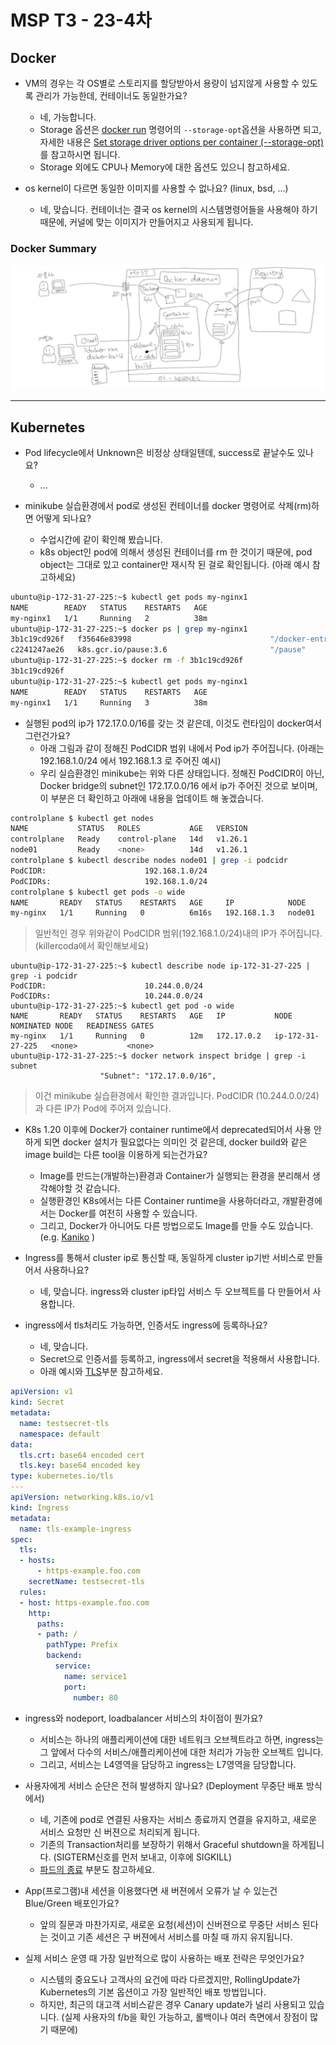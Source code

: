 
# MSP T3 - 23-4차


## Docker

- VM의 경우는 각 OS별로 스토리지를 할당받아서 용량이 넘지않게 사용할 수 있도록 관리가 가능한데, 컨테이너도 동일한가요?
  - 네, 가능합니다.
  - Storage 옵션은 [docker run](https://docs.docker.com/engine/reference/commandline/run/) 명령어의 `--storage-opt`옵션을 사용하면 되고, 자세한 내용은 [Set storage driver options per container (--storage-opt)](https://docs.docker.com/engine/reference/commandline/run/#storage-opt)를 참고하시면 됩니다.
  - Storage 외에도 CPU나 Memory에 대한 옵션도 있으니 참고하세요.

- os kernel이 다르면 동일한 이미지를 사용할 수 없나요? (linux, bsd, ...)
  - 네, 맞습니다. 컨테이너는 결국 os kernel의 시스템명령어들을 사용해야 하기 때문에, 커널에 맞는 이미지가 만들어지고 사용되게 됩니다. 

### Docker Summary
![](img/docker_summary_23-4.png)

---

## Kubernetes

- Pod lifecycle에서 Unknown은 비정상 상태일텐데, success로 끝날수도 있나요?
  - ...

- minikube 실습환경에서 pod로 생성된 컨테이너를 docker 명령어로 삭제(rm)하면 어떻게 되나요?
  - 수업시간에 같이 확인해 봤습니다.
  - k8s object인 pod에 의해서 생성된 컨테이너를 rm 한 것이기 때문에, pod object는 그대로 있고 container만 재시작 된 걸로 확인됩니다. (아래 예시 참고하세요)
```bash
ubuntu@ip-172-31-27-225:~$ kubectl get pods my-nginx1
NAME        READY   STATUS    RESTARTS   AGE
my-nginx1   1/1     Running   2          38m
ubuntu@ip-172-31-27-225:~$ docker ps | grep my-nginx1
3b1c19cd926f   f35646e83998                               "/docker-entrypoint.…"   7 minutes ago    Up 7 minutes                                                                               k8s_my-nginx1_my-nginx1_default_3e203f9d-2716-4e70-b1d8-c0a68668d038_2
c2241247ae26   k8s.gcr.io/pause:3.6                       "/pause"                 38 minutes ago   Up 38 minutes                                                                              k8s_POD_my-nginx1_default_3e203f9d-2716-4e70-b1d8-c0a68668d038_0
ubuntu@ip-172-31-27-225:~$ docker rm -f 3b1c19cd926f
3b1c19cd926f
ubuntu@ip-172-31-27-225:~$ kubectl get pods my-nginx1
NAME        READY   STATUS    RESTARTS   AGE
my-nginx1   1/1     Running   3          38m
```


- 실행된 pod의 ip가 172.17.0.0/16를 갖는 것 같은데, 이것도 런타임이 docker여서 그런건가요?
  - 아래 그림과 같이 정해진 PodCIDR 범위 내에서 Pod ip가 주어집니다. (아래는 192.168.1.0/24 에서 192.168.1.3 로 주어진 예시)
  - 우리 실습환경인 minikube는 위와 다른 상태입니다. 정해진 PodCIDR이 아닌, Docker bridge의 subnet인 172.17.0.0/16 에서 ip가 주어진 것으로 보이며, 이 부분은 더 확인하고 아래에 내용을 업데이트 해 놓겠습니다.

```bash
controlplane $ kubectl get nodes          
NAME           STATUS   ROLES           AGE   VERSION
controlplane   Ready    control-plane   14d   v1.26.1
node01         Ready    <none>          14d   v1.26.1
controlplane $ kubectl describe nodes node01 | grep -i podcidr
PodCIDR:                      192.168.1.0/24
PodCIDRs:                     192.168.1.0/24
controlplane $ kubectl get pods -o wide
NAME       READY   STATUS    RESTARTS   AGE     IP            NODE     NOMINATED NODE   READINESS GATES
my-nginx   1/1     Running   0          6m16s   192.168.1.3   node01   <none>           <none>
```
> 일반적인 경우 위와같이 PodCIDR 범위(192.168.1.0/24)내의 IP가 주어집니다. (killercoda에서 확인해보세요)

```
ubuntu@ip-172-31-27-225:~$ kubectl describe node ip-172-31-27-225 | grep -i podcidr
PodCIDR:                      10.244.0.0/24
PodCIDRs:                     10.244.0.0/24
ubuntu@ip-172-31-27-225:~$ kubectl get pod -o wide
NAME       READY   STATUS    RESTARTS   AGE   IP           NODE               NOMINATED NODE   READINESS GATES
my-nginx   1/1     Running   0          12m   172.17.0.2   ip-172-31-27-225   <none>           <none>
ubuntu@ip-172-31-27-225:~$ docker network inspect bridge | grep -i subnet
                    "Subnet": "172.17.0.0/16",
```
> 이건 minikube 실습환경에서 확인한 결과입니다. PodCIDR (10.244.0.0/24)과 다른 IP가 Pod에 주어져 있습니다.

- K8s 1.20 이후에 Docker가 container runtime에서 deprecated되어서 사용 안하게 되면 docker 설치가 필요없다는 의미인 것 같은데, docker build와 같은 image build는 다른 tool을 이용하게 되는건가요?
  - Image를 만드는(개발하는)환경과 Container가 실행되는 환경을 분리해서 생각해야할 것 같습니다.
  - 실행환경인 K8s에서는 다른 Container runtime을 사용하더라고, 개발환경에서는 Docker를 여전히 사용할 수 있습니다.
  - 그리고, Docker가 아니어도 다른 방법으로도 Image를 만들 수도 있습니다. (e.g. [Kaniko](https://github.com/GoogleContainerTools/kaniko) )

- Ingress를 통해서 cluster ip로 통신할 때, 동일하게 cluster ip기반 서비스로 만들어서 사용하나요?
  - 네, 맞습니다. ingress와 cluster ip타입 서비스 두 오브젝트를 다 만들어서 사용합니다.

- ingress에서 tls처리도 가능하면, 인증서도 ingress에 등록하나요?
  - 네, 맞습니다.
  - Secret으로 인증서를 등록하고, ingress에서 secret을 적용해서 사용합니다.
  - 아래 예시와 [TLS](https://kubernetes.io/ko/docs/concepts/services-networking/ingress/#tls)부분 참고하세요.

```yaml
apiVersion: v1
kind: Secret
metadata:
  name: testsecret-tls
  namespace: default
data:
  tls.crt: base64 encoded cert
  tls.key: base64 encoded key
type: kubernetes.io/tls
---
apiVersion: networking.k8s.io/v1
kind: Ingress
metadata:
  name: tls-example-ingress
spec:
  tls:
  - hosts:
      - https-example.foo.com
    secretName: testsecret-tls
  rules:
  - host: https-example.foo.com
    http:
      paths:
      - path: /
        pathType: Prefix
        backend:
          service:
            name: service1
            port:
              number: 80
```

- ingress와 nodeport, loadbalancer 서비스의 차이점이 뭔가요?
  - 서비스는 하나의 애플리케이션에 대한 네트워크 오브젝트라고 하면, ingress는 그 앞에서 다수의 서비스/애플리케이션에 대한 처리가 가능한 오브젝트 입니다.
  - 그리고, 서비스는 L4영역을 담당하고 ingress는 L7영역을 담당합니다.

- 사용자에게 서비스 순단은 전혀 발생하지 않나요? (Deployment 무중단 배포 방식에서)
  - 네, 기존에 pod로 연결된 사용자는 서비스 종료까지 연결을 유지하고, 새로운 서비스 요청만 신 버젼으로 처리되게 됩니다.
  - 기존의 Transaction처리를 보장하기 위해서 Graceful shutdown을 하게됩니다. (SIGTERM신호를 먼저 보내고, 이후에 SIGKILL)
  - [파드의 종료](https://kubernetes.io/ko/docs/concepts/workloads/pods/pod-lifecycle/#pod-termination) 부분도 참고하세요.

- App(프로그램)내 세션을 이용했다면 새 버젼에서 오류가 날 수 있는건 Blue/Green 배포인가요?
  - 앞의 질문과 마찬가지로, 새로운 요청(세션)이 신버젼으로 무중단 서비스 된다는 것이고 기존 세션은 구 버젼에서 서비스를 마칠 때 까지 유지됩니다.

- 실제 서비스 운영 때 가장 일반적으로 많이 사용하는 배포 전략은 무엇인가요?
  - 시스템의 중요도나 고객사의 요건에 따라 다르겠지만, RollingUpdate가 Kubernetes의 기본 옵션이고 가장 일반적인 배포 방법입니다.
  - 하지만, 최근의 대고객 서비스같은 경우 Canary update가 널리 사용되고 있습니다. (실제 사용자의 f/b을 확인 가능하고, 롤백이나 여러 측면에서 장점이 많기 때문에)
